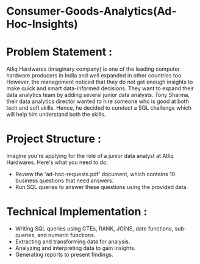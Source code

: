 # Consumer-Goods-Analytics(Ad-Hoc-Insights)

# Problem Statement :
Atliq Hardwares (imaginary company) is one of the leading computer hardware producers in India and well expanded in other countries too.
However, the management noticed that they do not get enough insights to make quick and smart data-informed decisions. 
They want to expand their data analytics team by adding several junior data analysts. 
Tony Sharma, their data analytics director wanted to hire someone who is good at both tech and soft skills. 
Hence, he decided to conduct a SQL challenge which will help him understand both the skills.

# Project Structure :
Imagine you're applying for the role of a junior data analyst at Atliq Hardwares. Here's what you need to do:
- Review the 'ad-hoc-requests.pdf' document, which contains 10 business questions that need answers.
- Run SQL queries to answer these questions using the provided data.

# Technical Implementation :
- Writing SQL queries using CTEs, RANK, JOINS, date functions, sub-queries, and numeric functions.
- Extracting and transforming data for analysis.
- Analyzing and interpreting data to gain insights.
- Generating reports to present findings.
